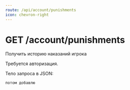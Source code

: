 ```yaml
---
route: /api/account/punishments
icon: chevron-right
---
```


# GET /account/punishments
Получить историю наказаний игрока

Требуется авторизация.

Тело запроса в JSON:
```
потом добавлю
```